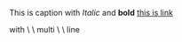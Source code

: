 <AuCaption>This is caption with *Italic* and **bold** [this is link]()</AuCaption>


<AuCaption>
with
\
\
multi
\
\
line
</AuCaption>
